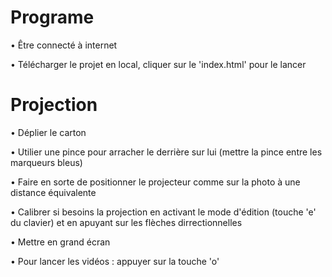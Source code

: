 <!-- • S'assurer que ce project tourne sur une machine qui à le logiciel VSCODE

• Télécharger le projet et faire clic droit sur le dossier principal du projet et cliquer sur 'Ouvrir avec Code'

• Une fois dans VSCode, s'assurrer d'avoir l'extention Live d'installée -->

# Programe

• Être connecté à internet

• Télécharger le projet en local, cliquer sur le 'index.html' pour le lancer

# Projection

• Déplier le carton

• Utilier une pince pour arracher le derrière sur lui (mettre la pince entre les marqueurs bleus)

• Faire en sorte de positionner le projecteur comme sur la photo à une distance équivalente

• Calibrer si besoins la projection en activant le mode d'édition (touche 'e' du clavier) et en apuyant sur les flèches dirrectionnelles

• Mettre en grand écran

• Pour lancer les vidéos : appuyer sur la touche 'o'